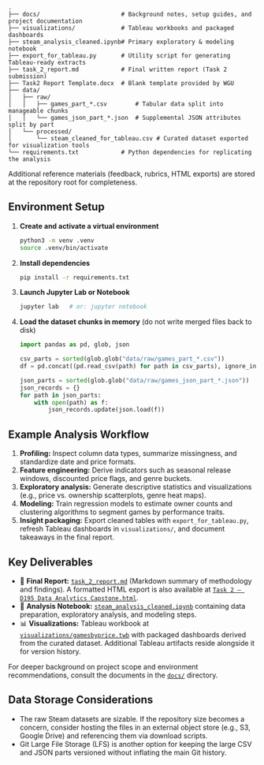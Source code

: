 ```
.
├── docs/                       # Background notes, setup guides, and project documentation
├── visualizations/             # Tableau workbooks and packaged dashboards
├── steam_analysis_cleaned.ipynb# Primary exploratory & modeling notebook
├── export_for_tableau.py       # Utility script for generating Tableau-ready extracts
├── task_2_report.md            # Final written report (Task 2 submission)
├── Task2 Report Template.docx  # Blank template provided by WGU
├── data/
│   ├── raw/
│   │   ├── games_part_*.csv        # Tabular data split into manageable chunks
│   │   └── games_json_part_*.json  # Supplemental JSON attributes split by part
│   └── processed/
│       └── steam_cleaned_for_tableau.csv # Curated dataset exported for visualization tools
└── requirements.txt            # Python dependencies for replicating the analysis
```
Additional reference materials (feedback, rubrics, HTML exports) are stored at the repository root for completeness.

## Environment Setup
1. **Create and activate a virtual environment**
   ```bash
   python3 -m venv .venv
   source .venv/bin/activate
   ```
2. **Install dependencies**
   ```bash
   pip install -r requirements.txt
   ```
3. **Launch Jupyter Lab or Notebook**
   ```bash
   jupyter lab   # or: jupyter notebook
   ```
4. **Load the dataset chunks in memory** (do not write merged files back to disk)
   ```python
   import pandas as pd, glob, json

   csv_parts = sorted(glob.glob("data/raw/games_part_*.csv"))
   df = pd.concat((pd.read_csv(path) for path in csv_parts), ignore_index=True)

   json_parts = sorted(glob.glob("data/raw/games_json_part_*.json"))
   json_records = {}
   for path in json_parts:
       with open(path) as f:
           json_records.update(json.load(f))
   ```

## Example Analysis Workflow
1. **Profiling:** Inspect column data types, summarize missingness, and standardize date and price formats.
2. **Feature engineering:** Derive indicators such as seasonal release windows, discounted price flags, and genre buckets.
3. **Exploratory analysis:** Generate descriptive statistics and visualizations (e.g., price vs. ownership scatterplots, genre heat maps).
4. **Modeling:** Train regression models to estimate owner counts and clustering algorithms to segment games by performance traits.
5. **Insight packaging:** Export cleaned tables with `export_for_tableau.py`, refresh Tableau dashboards in `visualizations/`, and document takeaways in the final report.

## Key Deliverables
- 📄 **Final Report:** [`task_2_report.md`](task_2_report.md) (Markdown summary of methodology and findings). A formatted HTML export is also available at [`Task 2 — D195 Data Analytics Capstone.html`](Task%202%20%E2%80%94%20D195%20Data%20Analytics%20Capstone.html).
- 📓 **Analysis Notebook:** [`steam_analysis_cleaned.ipynb`](steam_analysis_cleaned.ipynb) containing data preparation, exploratory analysis, and modeling steps.
- 📊 **Visualizations:** Tableau workbook at [`visualizations/gamesbyprice.twb`](visualizations/gamesbyprice.twb) with packaged dashboards derived from the curated dataset. Additional Tableau artifacts reside alongside it for version history.

For deeper background on project scope and environment recommendations, consult the documents in the [`docs/`](docs/README.md) directory.

## Data Storage Considerations
- The raw Steam datasets are sizable. If the repository size becomes a concern, consider hosting the files in an external object store (e.g., S3, Google Drive) and referencing them via download scripts.
- Git Large File Storage (LFS) is another option for keeping the large CSV and JSON parts versioned without inflating the main Git history.
